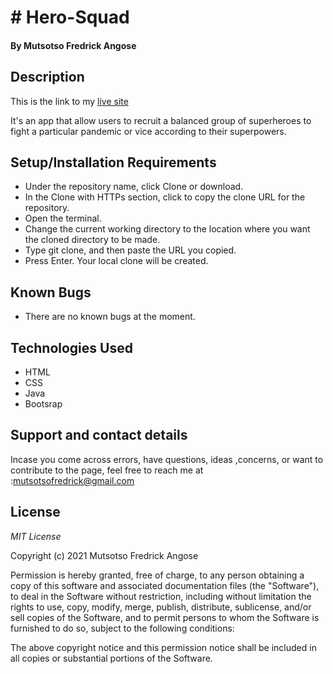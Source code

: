 # # Hero-Squad
#### By **Mutsotso Fredrick Angose**
## Description

 This is the link to my [live site](https://hero-squad-pash.herokuapp.com/)

 It's an app that allow users to recruit a balanced group of superheroes to fight a particular pandemic or vice according to their superpowers.
## Setup/Installation Requirements
* Under the repository name, click Clone or download.
* In the Clone with HTTPs section, click  to copy the clone URL for the repository.
* Open the terminal.
* Change the current working directory to the location where you want the cloned directory to be made.
* Type git clone, and then paste the URL you copied.
* Press Enter. Your local clone will be created.
## Known Bugs
* There are no known bugs at the moment.
## Technologies Used
* HTML
* CSS
* Java
* Bootsrap
## Support and contact details
Incase you come across errors, have questions, ideas ,concerns, or want to contribute to the page, feel free to reach me at :mutsotsofredrick@gmail.com 

## License
*MIT License*

Copyright (c) 2021 Mutsotso Fredrick Angose

Permission is hereby granted, free of charge, to any person obtaining a copy
of this software and associated documentation files (the "Software"), to deal
in the Software without restriction, including without limitation the rights
to use, copy, modify, merge, publish, distribute, sublicense, and/or sell
copies of the Software, and to permit persons to whom the Software is
furnished to do so, subject to the following conditions:

The above copyright notice and this permission notice shall be included in all
copies or substantial portions of the Software.

 
